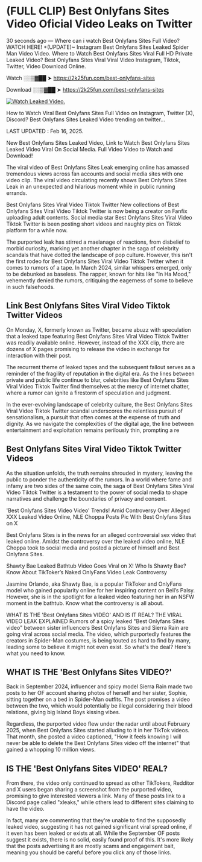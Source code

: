 # (FULL CLIP) Best Onlyfans Sites Video Oficial Video Leaks on Twitter

30 seconds ago — Where can i watch Best Onlyfans Sites Full Video? WATCH HERE! +(UPDATE)~ Instagram Best Onlyfans Sites Leaked Spider Man Video Video. Where to Watch Best Onlyfans Sites Viral Full HD Private Leaked Video? Best Onlyfans Sites Viral Viral Video Instagram, Tiktok, Twitter, Video Download Online.

Watch ░░▒▓██ ➤ https://2k25fun.com/best-onlyfans-sites

Download ░░▒▓██ ➤ https://2k25fun.com/best-onlyfans-sites

[![Watch Leaked Video.](https://miro.medium.com/v2/resize:fit:828/format:webp/1*cilzJN44JGOrTw9NJCrNHA.gif "Watch Leaked Video")](https://2k25fun.com/best-onlyfans-sites)

How to Watch Viral Best Onlyfans Sites Full Video on Instagram, Twitter (X), Discord? Best Onlyfans Sites Leaked Video trending on twitter...

LAST UPDATED : Feb 16, 2025.

New Best Onlyfans Sites Leaked Video, Link to Watch Best Onlyfans Sites Leaked Video Viral On Social Media. Full Video Video to Watch and Download!

The viral video of Best Onlyfans Sites Leak emerging online has amassed tremendous views across fan accounts and social media sites with one video clip. The viral video circulating recently shows Best Onlyfans Sites Leak in an unexpected and hilarious moment while in public running errands.

Best Onlyfans Sites Viral Video Tiktok Twitter New collections of Best Onlyfans Sites Viral Video Tiktok Twitter is now being a creator on Fanfix uploading adult contents. Social media star Best Onlyfans Sites Viral Video Tiktok Twitter is been posting short videos and naughty pics on Tiktok platform for a while now.

The purported leak has stirred a maelanage of reactions, from disbelief to morbid curiosity, marking yet another chapter in the saga of celebrity scandals that have dotted the landscape of pop culture. However, this isn't the first rodeo for Best Onlyfans Sites Viral Video Tiktok Twitter when it comes to rumors of a tape. In March 2024, similar whispers emerged, only to be debunked as baseless. The rapper, known for hits like "In Ha Mood," vehemently denied the rumors, critiquing the eagerness of some to believe in such falsehoods.

## Link Best Onlyfans Sites Viral Video Tiktok Twitter Videos

On Monday, X, formerly known as Twitter, became abuzz with speculation that a leaked tape featuring Best Onlyfans Sites Viral Video Tiktok Twitter was readily available online. However, instead of the XXX clip, there are dozens of X pages promising to release the video in exchange for interaction with their post.

The recurrent theme of leaked tapes and the subsequent fallout serves as a reminder of the fragility of reputation in the digital era. As the lines between private and public life continue to blur, celebrities like Best Onlyfans Sites Viral Video Tiktok Twitter find themselves at the mercy of internet chatter, where a rumor can ignite a firestorm of speculation and judgment.

In the ever-evolving landscape of celebrity culture, the Best Onlyfans Sites Viral Video Tiktok Twitter scandal underscores the relentless pursuit of sensationalism, a pursuit that often comes at the expense of truth and dignity. As we navigate the complexities of the digital age, the line between entertainment and exploitation remains perilously thin, prompting a re

##  Best Onlyfans Sites Viral Video Tiktok Twitter Videos

As the situation unfolds, the truth remains shrouded in mystery, leaving the public to ponder the authenticity of the rumors. In a world where fame and infamy are two sides of the same coin, the saga of Best Onlyfans Sites Viral Video Tiktok Twitter is a testament to the power of social media to shape narratives and challenge the boundaries of privacy and consent.

'Best Onlyfans Sites Video Video' Trends! Amid Controversy Over Alleged XXX Leaked Video Online, NLE Choppa Posts Pic With Best Onlyfans Sites on X

Best Onlyfans Sites is in the news for an alleged controversial sex video that leaked online. Amidst the controversy over the leaked video online, NLE Choppa took to social media and posted a picture of himself and Best Onlyfans Sites.

Shawty Bae Leaked Bathtub Video Goes Viral on X! Who Is Shawty Bae? Know About TikToker’s Naked OnlyFans Video Leak Controversy

Jasmine Orlando, aka Shawty Bae, is a popular TikToker and OnlyFans model who gained popularity online for her inspiring content on Bell’s Palsy. However, she is in the spotlight for a leaked video featuring her in an NSFW moment in the bathtub. Know what the controversy is all about.

WHAT IS THE 'Best Onlyfans Sites VIDEO' AND IS IT REAL? THE VIRAL VIDEO LEAK EXPLAINED Rumors of a spicy leaked "Best Onlyfans Sites video" between sister influencers Best Onlyfans Sites and Sierra Rain are going viral across social media. The video, which purportedly features the creators in Spider-Man costumes, is being touted as hard to find by many, leading some to believe it might not even exist. So what's the deal? Here's what you need to know.

## WHAT IS THE 'Best Onlyfans Sites VIDEO?'

Back in September 2024, influencer and spicy model Sierra Rain made two posts to her OF account sharing photos of herself and her sister, Sophie, sitting together on a bed in Spider-Man outfits. The post promises a video between the two, which would potentially be illegal considering their blood relations, giving big Island Boys kissing vibes.

Regardless, the purported video flew under the radar until about February 2025, when Best Onlyfans Sites started alluding to it in her TikTok videos. That month, she posted a video captioned, "How it feels knowing I will never be able to delete the Best Onlyfans Sites video off the internet" that gained a whopping 10 million views.

## IS THE 'Best Onlyfans Sites VIDEO' REAL?

From there, the video only continued to spread as other TikTokers, Redditor and X users began sharing a screenshot from the purported video, promising to give interested viewers a link. Many of these posts link to a Discord page called "xleaks," while others lead to different sites claiming to have the video.

In fact, many are commenting that they're unable to find the supposedly leaked video, suggesting it has not gained significant viral spread online, if it even has been leaked or exists at all. While the September OF posts suggest it exists, there is no solid, easily found proof of this. It's more likely that the posts advertising it are mostly scams and engagement bait, meaning you should be careful before you click any of those links.
